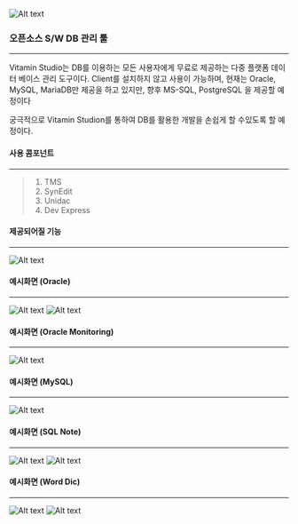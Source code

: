 ![Alt text](https://cafefiles.pstatic.net/20101117_201/21805869_1289981360001_mFEkAu_png/21805869_170920001.png)

### 오픈소스 S/W DB 관리 툴
* * *

Vitamin Studio는 DB를 이용하는 모든 사용자에게 무료로 제공하는 다중 플랫폼 데이터 베이스 관리 도구이다.
Client를 설치하지 않고 사용이 가능하며, 현재는 Oracle, MySQL, MariaDB만 제공을 하고 있지만,
향후 MS-SQL, PostgreSQL 을 제공할 예정이다 

궁극적으로 Vitamin Studion를 통하여 DB를 활용한 개발을 손쉽게 할 수있도록 할 예정이다.

#### 사용 콤포넌트
* * *
> 1. TMS
> 2. SynEdit
> 3. Unidac
> 4. Dev Express

#### 제공되어질 기능
* * *
![Alt text](https://postfiles.pstatic.net/20141127_124/dmzone75_1417069824341sL5xp_PNG/VitaminProject.png?type=w3)

#### 예시화면 (Oracle)
* * *
![Alt text](https://postfiles.pstatic.net/20141127_269/dmzone75_1417069857221SlqH6_PNG/MultiSQL.png?type=w3)
![Alt text](https://postfiles.pstatic.net/20141127_244/dmzone75_1417069857503yNEwF_PNG/VitaminQueryEditor.png?type=w3)

#### 예시화면 (Oracle Monitoring)
* * *
![Alt text](http://blogfiles.naver.net/MjAxODAzMjhfMTYy/MDAxNTIyMTY3MTYxNTE5.G2ZH7q4INcFDQ17OGdp-_07W0NjLW5LH8unr07j8vE4g.kCXS3-EG5CCEGJLhIcFEMqhPmGXHjkTIrIqJoGqjTwYg.PNG.dmzone75/2018-03-28_%EC%98%A4%EC%A0%84_1-10-21.png)

#### 예시화면 (MySQL)
* * *
![Alt text](https://postfiles.pstatic.net/20141127_180/dmzone75_1417070712461U2dc5_PNG/VitaminMySQL.png?type=w3)

#### 예시화면 (SQL Note)
* * *
![Alt text](https://postfiles.pstatic.net/20141014_54/dmzone75_14132601780278eQOY_PNG/VitaminSQLNote_%B1%E2%B4%C9.png?type=w3)
![Alt text](https://postfiles.pstatic.net/20141014_101/dmzone75_1413261038194dmdpD_PNG/VitaminSQLNote.png?type=w3)

#### 예시화면 (Word Dic)
* * *
![Alt text](https://postfiles.pstatic.net/20141127_67/dmzone75_1417072701796StRJa_PNG/%B4%DC%BE%EE%BB%E7%C0%FC.png?type=w3)
![Alt text](https://postfiles.pstatic.net/20141127_23/dmzone75_1417072702026YUxU4_PNG/%BF%EB%BE%EE%BB%E7%C0%FC.png?type=w3)
